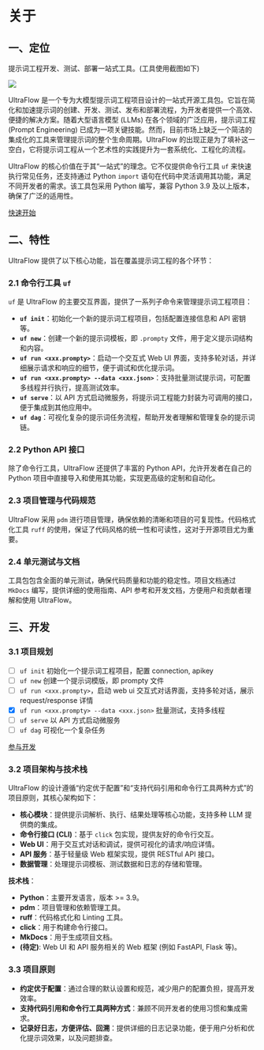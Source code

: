 # 关于

## 一、定位

提示词工程开发、测试、部署一站式工具。(工具使用截图如下)

![](https://pic-gino-prod.oss-cn-qingdao.aliyuncs.com/henry/20251016203242758-_20251016203226_58.png)

UltraFlow 是一个专为大模型提示词工程项目设计的一站式开源工具包。它旨在简化和加速提示词的创建、开发、测试、发布和部署流程，为开发者提供一个高效、便捷的解决方案。随着大型语言模型 (LLMs) 在各个领域的广泛应用，提示词工程 (Prompt Engineering) 已成为一项关键技能。然而，目前市场上缺乏一个简洁的集成化的工具来管理提示词的整个生命周期。UltraFlow 的出现正是为了填补这一空白，它将提示词工程从一个艺术性的实践提升为一套系统化、工程化的流程。

UltraFlow 的核心价值在于其“一站式”的理念。它不仅提供命令行工具 `uf` 来快速执行常见任务，还支持通过 Python `import` 语句在代码中灵活调用其功能，满足不同开发者的需求。该工具包采用 Python 编写，兼容 Python 3.9 及以上版本，确保了广泛的适用性。

[快速开始](get_started.md)

## 二、特性

UltraFlow 提供了以下核心功能，旨在覆盖提示词工程的各个环节：

### 2.1 命令行工具 `uf`

`uf` 是 UltraFlow 的主要交互界面，提供了一系列子命令来管理提示词工程项目：

- **`uf init`**：初始化一个新的提示词工程项目，包括配置连接信息和 API 密钥等。
- **`uf new`**：创建一个新的提示词模板，即 `.prompty` 文件，用于定义提示词结构和内容。
- **`uf run <xxx.prompty>`**：启动一个交互式 Web UI 界面，支持多轮对话，并详细展示请求和响应的细节，便于调试和优化提示词。
- **`uf run <xxx.prompty> --data <xxx.json>`**：支持批量测试提示词，可配置多线程并行执行，提高测试效率。
- **`uf serve`**：以 API 方式启动微服务，将提示词工程能力封装为可调用的接口，便于集成到其他应用中。
- **`uf dag`**：可视化复杂的提示词任务流程，帮助开发者理解和管理复杂的提示词链。

### 2.2 Python API 接口

除了命令行工具，UltraFlow 还提供了丰富的 Python API，允许开发者在自己的 Python 项目中直接导入和使用其功能，实现更高级的定制和自动化。

### 2.3 项目管理与代码规范

UltraFlow 采用 `pdm` 进行项目管理，确保依赖的清晰和项目的可复现性。代码格式化工具 `ruff` 的使用，保证了代码风格的统一性和可读性，这对于开源项目尤为重要。

### 2.4 单元测试与文档

工具包包含全面的单元测试，确保代码质量和功能的稳定性。项目文档通过 `MkDocs` 编写，提供详细的使用指南、API 参考和开发文档，方便用户和贡献者理解和使用 UltraFlow。

## 三、开发

### 3.1 项目规划

- [ ] `uf init` 初始化一个提示词工程项目，配置 connection, apikey
- [ ] `uf new` 创建一个提示词模版，即 prompty 文件
- [ ] `uf run <xxx.prompty>`，启动 web ui 交互式对话界面，支持多轮对话，展示 request/response 详情
- [x] `uf run <xxx.prompty> --data <xxx.json>` 批量测试，支持多线程
- [ ] `uf serve` 以 API 方式启动微服务
- [ ] `uf dag` 可视化一个复杂任务

[参与开发](collaboration_tutorial.md)

### 3.2 项目架构与技术栈

UltraFlow 的设计遵循“约定优于配置”和“支持代码引用和命令行工具两种方式”的项目原则，其核心架构如下：

- **核心模块**：提供提示词解析、执行、结果处理等核心功能，支持多种 LLM 提供商的集成。
- **命令行接口 (CLI)**：基于 `click` 包实现，提供友好的命令行交互。
- **Web UI**：用于交互式对话和调试，提供可视化的请求/响应详情。
- **API 服务**：基于轻量级 Web 框架实现，提供 RESTful API 接口。
- **数据管理**：处理提示词模板、测试数据和日志的存储和管理。

**技术栈**：

- **Python**：主要开发语言，版本 >= 3.9。
- **pdm**：项目管理和依赖管理工具。
- **ruff**：代码格式化和 Linting 工具。
- **click**：用于构建命令行接口。
- **MkDocs**：用于生成项目文档。
- **(待定)**: Web UI 和 API 服务相关的 Web 框架 (例如 FastAPI, Flask 等)。

### 3.3 项目原则

- **约定优于配置**：通过合理的默认设置和规范，减少用户的配置负担，提高开发效率。
- **支持代码引用和命令行工具两种方式**：兼顾不同开发者的使用习惯和集成需求。
- **记录好日志，方便评估、回溯**：提供详细的日志记录功能，便于用户分析和优化提示词效果，以及问题排查。
